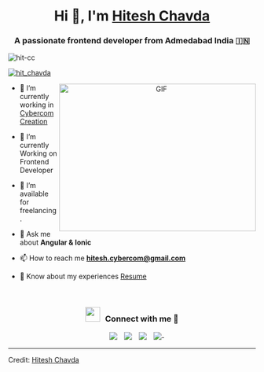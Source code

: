 <h1 align="center">Hi 👋, I'm <a href="https://github.com/hit-cc" target="blank">
Hitesh Chavda</a></h1>
<h3 align="center">A passionate frontend developer from Admedabad India &#127470;&#127475</h3>

<p align="left"> <img src="https://komarev.com/ghpvc/?username=hit-cc&label=Profile%20views&color=0e75b6&style=flat" alt="hit-cc" /> </p>

<p align="left"> <a href="https://twitter.com/hit_chavda" target="blank"><img src="https://img.shields.io/twitter/follow/hit_chavda?logo=twitter&style=for-the-badge" alt="hit_chavda" /></a> </p>

<a target="_blank" align="center">
  <img align="right" top="500" height="300" width="400" alt="GIF" src="https://media.giphy.com/media/SWoSkN6DxTszqIKEqv/giphy.gif">
</a>

- 🔭 I’m currently working in <a href="https://www.cybercomcreation.com/" target="blank">Cybercom Creation</a>

- 🌱 I’m currently Working on Frontend Developer

- 🤝 I’m available for freelancing.

<!-- - 🌱 I’m currently learning Swift && SwiftUI <a href="https://github.com/100rabhcsmc/100DaysOfSwift" target="blank">100DaysOfSwift</a> -->

<!-- - 📝 I regularly write articles on [https://dev.to/100rabhcsmc](https://dev.to/100rabhcsmc) -->

- 💬 Ask me about **Angular & Ionic**

- 📫 How to reach me **hitesh.cybercom@gmail.com**

- 📄 Know about my experiences <a href="https://www.linkedin.com/in/hitesh-chavda-085125168" target="blank">Resume</a>
<br/>
<h3 align="center" > <img src="https://media.giphy.com/media/iY8CRBdQXODJSCERIr/giphy.gif" width="30" height="30" style="margin-right: 10px;">Connect with me 🤝 </h3>

<p align="center">

 <div align="center"  class="icons-social" style="margin-left: 10px;">
        <a style="margin-left: 10px;"  target="_blank" href="https://www.linkedin.com/in/hitesh-chavda-085125168">
			<img src="https://img.icons8.com/doodle/40/000000/linkedin--v2.png"></a>
        <a style="margin-left: 10px;" target="_blank" href="https://github.com/hit-cc">
		<img src="https://img.icons8.com/doodle/40/000000/github--v1.png"></a>
		<a style="margin-left: 10px;" target="_blank" href="https://stackoverflow.com/users/16554199/hitesh-cybercom?tab=profile">
				<img src="https://img.icons8.com/external-tal-revivo-color-tal-revivo/40/000000/external-stack-overflow-is-a-question-and-answer-site-for-professional-logo-color-tal-revivo.png"></a>
	 <!--  <a style="margin-left: 10px;" target="_blank" href="https://dev.to/100rabhcsmc">
					<img src="https://img.icons8.com/external-sketchy-juicy-fish/0.6x/external-blog-online-services-sketchy-sketchy-juicy-fish.png"></a> -->
   <!--     <a style="margin-left: 10px;" target="_blank" href="https://instagram.com/100rabhch">
			<img src="https://img.icons8.com/doodle/40/000000/instagram-new--v2.png"></a> -->
		<a style="margin-left: 10px;" target="_blank" href="https://twitter.com/hit_chavda">
			<img src="https://img.icons8.com/doodle/1x/twitter-squared--v2.png" ></a>-
	<!--	<a style="margin-left: 10px;" target="_blank" href="https://www.youtube.com/channel/UC-ZdNkKNHC6KguDqNFKO2Nw?view_as=subscriber">
				<img src="https://img.icons8.com/doodle/1x/youtube--v2.png" ></a> -->
	<!--	<a style="margin-left: 5px;" target="_blank" href="https://github.com/100rabhcsmc/Me.io/blob/master/01SaurabhChavanReactNativeResume.pdf">
					<img src="https://img.icons8.com/plasticine/0.5x/resume.png" ></a> -->
      </div>

</p>

<!-- ### Blogs posts -->

<!-- BLOG-POST-LIST:START -->
<!--
- [Download Instagram profile picture using python](https://dev.to/100rabhcsmc/instagram-profile-picture-download-using-python-n2j)
- [Convert a image to sketch using python](https://dev.to/100rabhcsmc/convert-a-image-to-sketch-using-python-3ip1)
- [Upload your project/files in GitHub using commands](https://dev.to/100rabhcsmc/upload-your-project-files-in-github-using-commands-1hn8) -->
<!-- BLOG-POST-LIST:END -->

---

Credit: [Hitesh Chavda](https://github.com/hit-cc)

